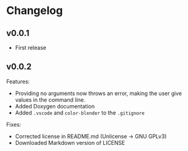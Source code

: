 # Changelog

## v0.0.1

- First release

## v0.0.2

Features:

- Providing no arguments now throws an error, making the user give values in the command line.
- Added Doxygen documentation
- Added `.vscode` and `color-blender` to the `.gitignore`

Fixes:

- Corrected license in README.md (Unlicense -> GNU GPLv3)
- Downloaded Markdown version of LICENSE
